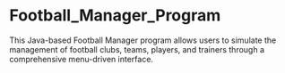 # Football_Manager_Program
This Java-based Football Manager program allows users to simulate the management of football clubs, teams, players, and trainers through a comprehensive menu-driven interface.
